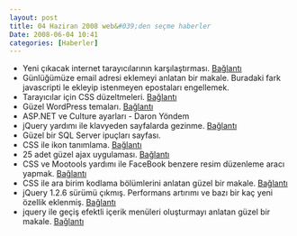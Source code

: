 ```yaml
---
layout: post
title: 04 Haziran 2008 web&#039;den seçme haberler
Date: 2008-06-04 10:41
categories: [Haberler]
---
```


-   Yeni çıkacak internet tarayıcılarının karşılaştırması. [Bağlantı][]
-   Günlüğümüze email adresi eklemeyi anlatan bir makale. Buradaki fark
    javascripti le ekleyip istenmeyen epostaları engellemek.
-   Tarayıcılar için CSS düzeltmeleri. [Bağlantı][2]
-   Güzel WordPress temaları. [Bağlantı][3]
-   ASP.NET ve Culture ayarları - Daron Yöndem
-   jQuery yardımı ile klavyeden sayfalarda gezinme. [Bağlantı][5]
-   Güzel bir SQL Server ipuçları sayfası.
-   CSS ile ikon tanımlama. [Bağlantı][7]
-   25 adet güzel ajax uygulaması. [Bağlantı][8]
-   CSS ve Mootools yardımı ile FaceBook benzere resim düzenleme aracı
    yapmak. [Bağlantı][9]
-   CSS ile ara birim kodlama bölümlerini anlatan güzel bir makale.
    [Bağlantı][10]
-   jQuery 1.2.6 sürümü çıkmış. Performans artırımı ve bazı bir kaç yeni
    özellik eklenmiş. [Bağlantı][11]
-   jquery ile geçiş efektli içerik menüleri oluşturmayı anlatan güzel
    bir makale. [Bağlantı][12]


  [Bağlantı]: http://loader.gadgetzone.com.au/Reviews/May-2008/Group-Test--Firefox-3-vs-IE-7-vs-Safari-3-1.aspx
    "yeni internet tarayıcılarını karşılaştırılması"
  [2]: http://www.nineteeneightythree.com/2008/05/29/making-it-work-css-browser-hacks/
    "tarayıcılar css düzeltmesi"
  [3]: http://www.wpzoom.com/wordpress-themes-sets/45-free-premium-wordpress-themes-with-magazine-or-grid-layouts/
    "wordpress temaları"
  [5]: http://nettuts.com/javascript-ajax/how-to-create-a-keypress-navigation-using-jquery/
    "klavye kullana"
  [7]: http://woork.blogspot.com/2008/06/beautiful-css-buttons-with-icon-set.html
    "ikon tanımla"
  [8]: http://sixrevisions.com/ajax/ajax_techniques/ "ajax"
  [9]: http://davidwalsh.name/facebook-sliders-with-mootools-and-css-now-with-image-generation
    "resim düzenle"
  [10]: http://www.alistapart.com/articles/writingainterfacestyleguide
    "css"
  [11]: http://docs.jquery.com/Release:jQuery_1.2.6 "jquery 1.2.6"
  [12]: http://jqueryfordesigners.com/coda-slider-effect/ "geçiş efekti"
